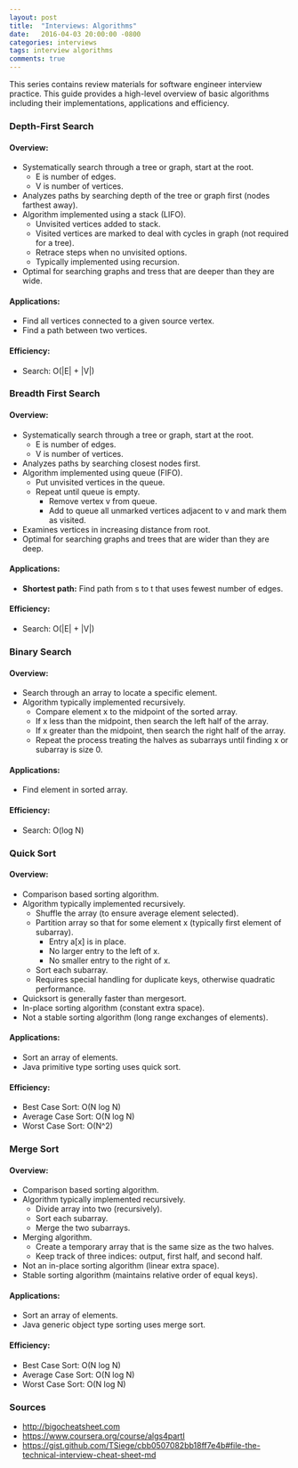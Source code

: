 ```yaml
---
layout: post
title:  "Interviews: Algorithms"
date:   2016-04-03 20:00:00 -0800
categories: interviews
tags: interview algorithms
comments: true
---
```


This series contains review materials for software engineer interview practice. This guide provides a high-level overview of basic algorithms including their implementations, applications and efficiency.

### **Depth-First Search**

#### Overview:
- Systematically search through a tree or graph, start at the root.
  - E is number of edges.
  - V is number of vertices.
- Analyzes paths by searching depth of the tree or graph first (nodes farthest away).
- Algorithm implemented using a stack (LIFO).
  - Unvisited vertices added to stack.
  - Visited vertices are marked to deal with cycles in graph (not required for a tree).
  - Retrace steps when no unvisited options.
  - Typically implemented using recursion.
- Optimal for searching graphs and tress that are deeper than they are wide.

#### Applications:
- Find all vertices connected to a given source vertex.
- Find a path between two vertices.

#### Efficiency:
- Search: O\(\|E\| + \|V\|\)


### **Breadth First Search**

#### Overview:
- Systematically search through a tree or graph, start at the root.
  - E is number of edges.
  - V is number of vertices.
- Analyzes paths by searching closest nodes first.
- Algorithm implemented using queue (FIFO).
  - Put unvisited vertices in the queue.
  - Repeat until queue is empty.
    - Remove vertex v from queue.
    - Add to queue all unmarked vertices adjacent to v and mark them as visited.
- Examines vertices in increasing distance from root.
- Optimal for searching graphs and trees that are wider than they are deep.

#### Applications:
- **Shortest path:** Find path from s to t that uses fewest number of edges.
  
#### Efficiency:
- Search: O\(\|E\| + \|V\|\)


### **Binary Search**

#### Overview:
- Search through an array to locate a specific element.
- Algorithm typically implemented recursively.
  - Compare element x to the midpoint of the sorted array.
  - If x less than the midpoint, then search the left half of the array.
  - If x greater than the midpoint, then search the right half of the array.
  - Repeat the process treating the halves as subarrays until finding x or subarray is size 0.

#### Applications:
- Find element in sorted array.

#### Efficiency:
- Search: O\(log N\)


### **Quick Sort**

#### Overview:
- Comparison based sorting algorithm.
- Algorithm typically implemented recursively.
  - Shuffle the array (to ensure average element selected).
  - Partition array so that for some element x (typically first element of subarray).
    - Entry a\[x\] is in place.
    - No larger entry to the left of x.
    - No smaller entry to the right of x.
  - Sort each subarray.
  - Requires special handling for duplicate keys, otherwise quadratic performance.
- Quicksort is generally faster than mergesort.
- In-place sorting algorithm (constant extra space).
- Not a stable sorting algorithm (long range exchanges of elements).

#### Applications:
- Sort an array of elements.
- Java primitive type sorting uses quick sort.

#### Efficiency:
- Best Case Sort: O(N log N)
- Average Case Sort: O(N log N)
- Worst Case Sort: O(N^2)


### **Merge Sort**

#### Overview:
- Comparison based sorting algorithm.
- Algorithm typically implemented recursively.
  - Divide array into two (recursively).
  - Sort each subarray.
  - Merge the two subarrays.
- Merging algorithm.
  - Create a temporary array that is the same size as the two halves.
  - Keep track of three indices: output, first half, and second half.
- Not an in-place sorting algorithm (linear extra space).
- Stable sorting algorithm (maintains relative order of equal keys).

#### Applications:
- Sort an array of elements.
- Java generic object type sorting uses merge sort.

#### Efficiency:
- Best Case Sort: O(N log N)
- Average Case Sort: O(N log N)
- Worst Case Sort: O(N log N)


### Sources

 - <http://bigocheatsheet.com>
 - <https://www.coursera.org/course/algs4partI>
 - <https://gist.github.com/TSiege/cbb0507082bb18ff7e4b#file-the-technical-interview-cheat-sheet-md>